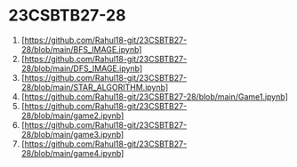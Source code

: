 # 23CSBTB27-28
1. [https://github.com/Rahul18-git/23CSBTB27-28/blob/main/BFS_IMAGE.ipynb]
2. [https://github.com/Rahul18-git/23CSBTB27-28/blob/main/DFS_IMAGE.ipynb]
3. [https://github.com/Rahul18-git/23CSBTB27-28/blob/main/STAR_ALGORITHM.ipynb]
4. [https://github.com/Rahul18-git/23CSBTB27-28/blob/main/Game1.ipynb]
5. [https://github.com/Rahul18-git/23CSBTB27-28/blob/main/game2.ipynb]
6. [https://github.com/Rahul18-git/23CSBTB27-28/blob/main/game3.ipynb]
7. [https://github.com/Rahul18-git/23CSBTB27-28/blob/main/game4.ipynb]
